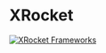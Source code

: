 # XRocket
[![XRocket Frameworks](https://github.com/knn90/XRocket/actions/workflows/macOS.yml/badge.svg)](https://github.com/knn90/XRocket/actions/workflows/macOS.yml)
